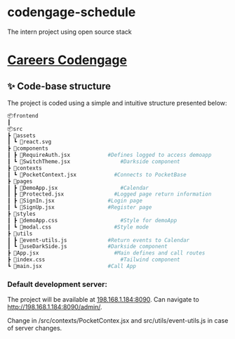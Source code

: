 # codengage-schedule
The intern project using open source stack

# [Careers Codengage](https://carrers.codengage.com/)

## ✨ Code-base structure

The project is coded using a simple and intuitive structure presented below:

```bash
📦frontend
┃
📦src	
┣ 📂assets
┃ ┗ 📜react.svg		
┣ 📂components
┃ ┣ 📜RequireAuth.jsx          	#Defines logged to access demoapp	
┃ ┗ 📜SwitchTheme.jsx		        #Darkside component
┣ 📂contexts
┃ ┗ 📜PocketContext.jsx		      #Connects to PocketBase
┣ 📂pages
┃ ┣ 📜DemoApp.jsx		            #Calendar
┃ ┣ 📜Protected.jsx		          #Logged page return information
┃ ┣ 📜SignIn.jsx		            #Login page	
┃ ┗ 📜SignUp.jsx		            #Register page
┣ 📂styles
┃ ┣ 📜demoApp.css		            #Style for demoApp
┃ ┗ 📜modal.css		              #Style mode
┣ 📂utils
┃ ┣ 📜event-utils.js		        #Return events to Calendar
┃ ┗ 📜useDarkSide.js		        #Darkside component  
┣ 📜App.jsx		                  #Main defines and call routes 
┣ 📜index.css		                #Tailwind component
┗ 📜main.jsx		                #Call App
```

### Default development server:

The project will be available at [198.168.1.184:8090](http://198.168.1.184:8090). Can navigate to http://198.168.1.184:8090/admin/.

Change in /src/contexts/PocketContex.jsx and src/utils/event-utils.js in case of server changes.
